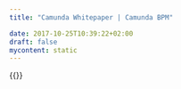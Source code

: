 ```yaml
---
title: "Camunda Whitepaper | Camunda BPM"

date: 2017-10-25T10:39:22+02:00
draft: false
mycontent: static
---
```

{{<whitepapers-single
title=""
teaser=""
mcautomationid=""
mcemailid=""
hsformid="df45529a-c2d3-48a5-88db-93bc536fba45"
pdf=""
thumbnail="">}}